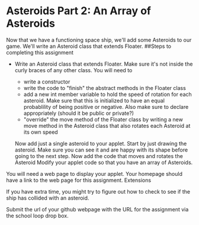 

# Asteroids Part 2: An Array of Asteroids


Now that we have a functioning space ship, we'll add some Asteroids to our game. We'll write an Asteroid class that extends Floater.
##Steps to completing this assignment

  - Write an Asteroid class that extends Floater. Make sure it's not inside the curly braces of any other class. You will need to
      * write a constructor
      * write the code to "finish" the abstract methods in the Floater class
      * add a new int member variable to hold the speed of rotation for each asteroid. Make sure that this is initialized to have an equal probablility of being positive or negative. Also make sure to declare appropriately (should it be public or private?)
      * "override" the move method of the Floater class by writing a new move method in the Asteroid class that also rotates each Asteroid at its own speed
   
     Now add just a single asteroid to your applet. Start by just drawing the asteroid. Make sure you can see it and are happy with its shape before going to the next step.
    Now add the code that moves and rotates the Asteroid
    Modify your applet code so that you have an array of Asteroids.

You will need a web page to display your applet. Your homepage should have a link to the web page for this assignment.
Extensions

If you have extra time, you might try to figure out how to check to see if the ship has collided with an asteroid.

Submit the url of your github webpage with the URL for the assignment via the school loop drop box.

